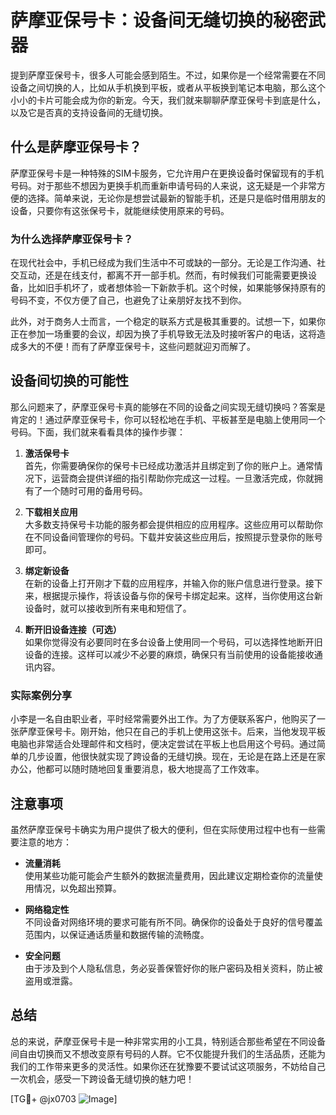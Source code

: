 # 萨摩亚保号卡：设备间无缝切换的秘密武器

提到萨摩亚保号卡，很多人可能会感到陌生。不过，如果你是一个经常需要在不同设备之间切换的人，比如从手机换到平板，或者从平板换到笔记本电脑，那么这个小小的卡片可能会成为你的新宠。今天，我们就来聊聊萨摩亚保号卡到底是什么，以及它是否真的支持设备间的无缝切换。

## 什么是萨摩亚保号卡？

萨摩亚保号卡是一种特殊的SIM卡服务，它允许用户在更换设备时保留现有的手机号码。对于那些不想因为更换手机而重新申请号码的人来说，这无疑是一个非常方便的选择。简单来说，无论你是想尝试最新的智能手机，还是只是临时借用朋友的设备，只要你有这张保号卡，就能继续使用原来的号码。

### 为什么选择萨摩亚保号卡？

在现代社会中，手机已经成为我们生活中不可或缺的一部分。无论是工作沟通、社交互动，还是在线支付，都离不开一部手机。然而，有时候我们可能需要更换设备，比如旧手机坏了，或者想体验一下新款手机。这个时候，如果能够保持原有的号码不变，不仅方便了自己，也避免了让亲朋好友找不到你。

此外，对于商务人士而言，一个稳定的联系方式是极其重要的。试想一下，如果你正在参加一场重要的会议，却因为换了手机导致无法及时接听客户的电话，这将造成多大的不便！而有了萨摩亚保号卡，这些问题就迎刃而解了。

## 设备间切换的可能性

那么问题来了，萨摩亚保号卡真的能够在不同的设备之间实现无缝切换吗？答案是肯定的！通过萨摩亚保号卡，你可以轻松地在手机、平板甚至是电脑上使用同一个号码。下面，我们就来看看具体的操作步骤：

1. **激活保号卡**  
   首先，你需要确保你的保号卡已经成功激活并且绑定到了你的账户上。通常情况下，运营商会提供详细的指引帮助你完成这一过程。一旦激活完成，你就拥有了一个随时可用的备用号码。

2. **下载相关应用**  
   大多数支持保号卡功能的服务都会提供相应的应用程序。这些应用可以帮助你在不同设备间管理你的号码。下载并安装这些应用后，按照提示登录你的账号即可。

3. **绑定新设备**  
   在新的设备上打开刚才下载的应用程序，并输入你的账户信息进行登录。接下来，根据提示操作，将该设备与你的保号卡绑定起来。这样，当你使用这台新设备时，就可以接收到所有来电和短信了。

4. **断开旧设备连接（可选）**  
   如果你觉得没有必要同时在多台设备上使用同一个号码，可以选择性地断开旧设备的连接。这样可以减少不必要的麻烦，确保只有当前使用的设备能接收通讯内容。

### 实际案例分享

小李是一名自由职业者，平时经常需要外出工作。为了方便联系客户，他购买了一张萨摩亚保号卡。刚开始，他只在自己的手机上使用这张卡。后来，当他发现平板电脑也非常适合处理邮件和文档时，便决定尝试在平板上也启用这个号码。通过简单的几步设置，他很快就实现了跨设备的无缝切换。现在，无论是在路上还是在家办公，他都可以随时随地回复重要消息，极大地提高了工作效率。

## 注意事项

虽然萨摩亚保号卡确实为用户提供了极大的便利，但在实际使用过程中也有一些需要注意的地方：

- **流量消耗**  
  使用某些功能可能会产生额外的数据流量费用，因此建议定期检查你的流量使用情况，以免超出预算。

- **网络稳定性**  
  不同设备对网络环境的要求可能有所不同。确保你的设备处于良好的信号覆盖范围内，以保证通话质量和数据传输的流畅度。

- **安全问题**  
  由于涉及到个人隐私信息，务必妥善保管好你的账户密码及相关资料，防止被盗用或泄露。

## 总结

总的来说，萨摩亚保号卡是一种非常实用的小工具，特别适合那些希望在不同设备间自由切换而又不想改变原有号码的人群。它不仅能提升我们的生活品质，还能为我们的工作带来更多的灵活性。如果你还在犹豫要不要试试这项服务，不妨给自己一次机会，感受一下跨设备无缝切换的魅力吧！

[TG💪+ @jx0703 ![Image](https://github.com/user-attachments/assets/dbca1d08-cadb-493c-b0ec-ad6f7a83f270)]